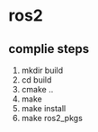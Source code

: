 # ros2

## complie steps

1. mkdir build
2. cd build
3. cmake ..
4. make
5. make install
6. make ros2_pkgs
